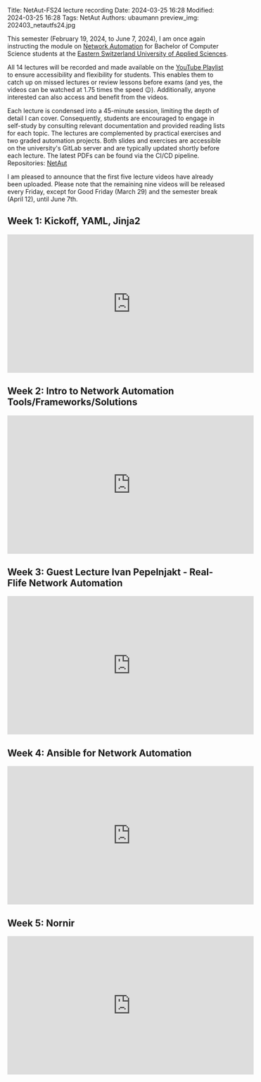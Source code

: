 Title: NetAut-FS24 lecture recording
Date: 2024-03-25 16:28
Modified: 2024-03-25 16:28
Tags: NetAut
Authors: ubaumann
preview_img: 202403_netautfs24.jpg


This semester (February 19, 2024, to June 7, 2024), I am once again instructing the module on [Network Automation](https://studien.rj.ost.ch/allModules/public/39128_M_NetAut.html) for Bachelor of Computer Science students at the [Eastern Switzerland University of Applied Sciences](https://www.ost.ch/en/education/computer-science/bachelor-computer-science).

All 14 lectures will be recorded and made available on the [YouTube Playlist](https://www.youtube.com/playlist?list=PLzfw9fKKFW9eYgg1W6-gL6llxBGTXD8fs) to ensure accessibility and flexibility for students. This enables them to catch up on missed lectures or review lessons before exams (and yes, the videos can be watched at 1.75 times the speed 😉). Additionally, anyone interested can also access and benefit from the videos.

Each lecture is condensed into a 45-minute session, limiting the depth of detail I can cover. Consequently, students are encouraged to engage in self-study by consulting relevant documentation and provided reading lists for each topic. The lectures are complemented by practical exercises and two graded automation projects. Both slides and exercises are accessible on the university's GitLab server and are typically updated shortly before each lecture. The latest PDFs can be found via the CI/CD pipeline. Repositories: [NetAut](https://gitlab.ost.ch/netaut)

I am pleased to announce that the first five lecture videos have already been uploaded. Please note that the remaining nine videos will be released every Friday, except for Good Friday (March 29) and the semester break (April 12), until June 7th.

## Week 1: Kickoff, YAML, Jinja2

<iframe width="560" height="315" src="https://www.youtube.com/embed/Cix9rUn_IwE?si=QdwrF1HSG3TzRJgO" title="YouTube video player" frameborder="0" allow="accelerometer; autoplay; clipboard-write; encrypted-media; gyroscope; picture-in-picture; web-share" referrerpolicy="strict-origin-when-cross-origin" allowfullscreen></iframe>

## Week 2: Intro to Network Automation Tools/Frameworks/Solutions

<iframe width="560" height="315" src="https://www.youtube.com/embed/X6dgLYEtTAM?si=DUWH9b1WZlXHS_1M" title="YouTube video player" frameborder="0" allow="accelerometer; autoplay; clipboard-write; encrypted-media; gyroscope; picture-in-picture; web-share" referrerpolicy="strict-origin-when-cross-origin" allowfullscreen></iframe>

## Week 3: Guest Lecture Ivan Pepelnjakt - Real-Flife Network Automation

<iframe width="560" height="315" src="https://www.youtube.com/embed/T4gPoSqaCHU?si=v-ZXx1iulCe95E0t" title="YouTube video player" frameborder="0" allow="accelerometer; autoplay; clipboard-write; encrypted-media; gyroscope; picture-in-picture; web-share" referrerpolicy="strict-origin-when-cross-origin" allowfullscreen></iframe>

## Week 4: Ansible for Network Automation

<iframe width="560" height="315" src="https://www.youtube.com/embed/ROIzL6fqBdE?si=DKufvSgg61c42RQB" title="YouTube video player" frameborder="0" allow="accelerometer; autoplay; clipboard-write; encrypted-media; gyroscope; picture-in-picture; web-share" referrerpolicy="strict-origin-when-cross-origin" allowfullscreen></iframe>

## Week 5: Nornir

<iframe width="560" height="315" src="https://www.youtube.com/embed/-kqybIyKp7Q?si=CrTQb9bbZUo9itnV" title="YouTube video player" frameborder="0" allow="accelerometer; autoplay; clipboard-write; encrypted-media; gyroscope; picture-in-picture; web-share" referrerpolicy="strict-origin-when-cross-origin" allowfullscreen></iframe>